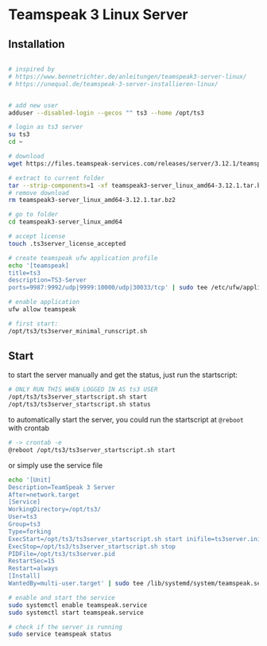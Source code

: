 # Teamspeak 3 Linux Server

## Installation
```bash

# inspired by
# https://www.bennetrichter.de/anleitungen/teamspeak3-server-linux/
# https://unequal.de/teamspeak-3-server-installieren-linux/


# add new user
adduser --disabled-login --gecos "" ts3 --home /opt/ts3

# login as ts3 server
su ts3
cd ~

# download
wget https://files.teamspeak-services.com/releases/server/3.12.1/teamspeak3-server_linux_amd64-3.12.1.tar.bz2

# extract to current folder
tar --strip-components=1 -xf teamspeak3-server_linux_amd64-3.12.1.tar.bz2
# remove download
rm teamspeak3-server_linux_amd64-3.12.1.tar.bz2

# go to folder
cd teamspeak3-server_linux_amd64

# accept license
touch .ts3server_license_accepted

# create teamspeak ufw application profile
echo '[teamspeak]
title=ts3
description=TS3-Server
ports=9987:9992/udp|9999:10000/udp|30033/tcp' | sudo tee /etc/ufw/applications.d/teamspeak

# enable application
ufw allow teamspeak

# first start: 
/opt/ts3/ts3server_minimal_runscript.sh
```

## Start

to start the server manually and get the status, just run the startscript:
```bash
# ONLY RUN THIS WHEN LOGGED IN AS ts3 USER
/opt/ts3/ts3server_startscript.sh start
/opt/ts3/ts3server_startscript.sh status


```

to automatically start the server, you could run the startscript at `@reboot` with crontab

```bash
# -> crontab -e
@reboot /opt/ts3/ts3server_startscript.sh start
```

or simply use the service file
```bash
echo '[Unit]
Description=TeamSpeak 3 Server
After=network.target
[Service]
WorkingDirectory=/opt/ts3/
User=ts3
Group=ts3
Type=forking
ExecStart=/opt/ts3/ts3server_startscript.sh start inifile=ts3server.ini
ExecStop=/opt/ts3/ts3server_startscript.sh stop
PIDFile=/opt/ts3/ts3server.pid
RestartSec=15
Restart=always
[Install]
WantedBy=multi-user.target' | sudo tee /lib/systemd/system/teamspeak.service

# enable and start the service
sudo systemctl enable teamspeak.service
sudo systemctl start teamspeak.service

# check if the server is running
sudo service teamspeak status
``` 